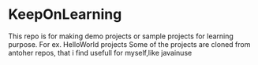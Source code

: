 # KeepOnLearning
This repo is for making demo projects or sample projects for learning purpose. For ex. HelloWorld projects
Some of the projects are cloned from antoher repos, that i find usefull for myself,like javainuse
